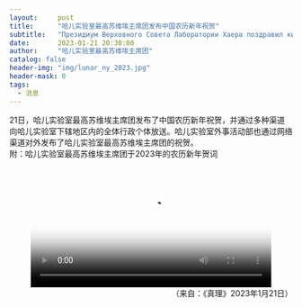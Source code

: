 ```yaml
---
layout:     post
title:      "哈儿实验室最高苏维埃主席团发布中国农历新年祝贺"
subtitle:   "Президиум Верховного Совета Лаборатории Хаера поздравил китайцев с наступлением Нового года по лунному календарю"
date:       2023-01-21 20:30:00
author:     "哈儿实验室最高苏维埃主席团"
catalog: false
header-img: "img/lunar_ny_2023.jpg"
header-mask: 0
tags:
  - 消息
---
```


21日，哈儿实验室最高苏维埃主席团发布了中国农历新年祝贺，并通过多种渠道向哈儿实验室下辖地区内的全体行政个体放送。哈儿实验室外事活动部也通过网络渠道对外发布了哈儿实验室最高苏维埃主席团的祝贺。  
附：哈儿实验室最高苏维埃主席团于2023年的农历新年贺词
<div style="text-align: center"><video width="85%" poster="https://khayer.cn/img/home-bg.jpg" controls="controls"><source src="https://github.com/hssrgov/files/raw/main/newyear/2023-lunar-smallest.mp4"></video></div>
<div style="text-align: right">（来自：《真理》2023年1月21日）</div>